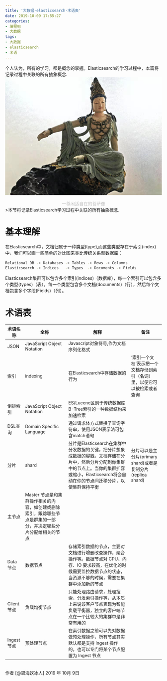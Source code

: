 ```yaml
---
title: '大数据-elasticsearch-术语表'
date: 2019-10-09 17:55:27
categories:
- 编程吧
- 大数据
tags:
- 大数据
- elasticsearch
- 术语
---
```





个人认为，所有的学习，都是概念的掌握。Elasticsearch的学习过程中，本篇将记录过程中关联的所有抽象概念.
![](https://raw.githubusercontent.com/liruixue/muqiaosite/master/images/tech/Tech-bigdata-elasticsearch-glossary-home.jpg)
<center><font color=#c3c3c3>一尊闲适自在的菩萨像</font></center>
<!-- more -->
>本节将记录Elasticsearch学习过程中关联的所有抽象概念.

# 基本理解
在Elasticsearch中，文档归属于一种类型(type),而这些类型存在于索引(index)中，我们可以画一些简单的对比图来类比传统关系型数据库：
```bash
Relational DB -> Databases -> Tables -> Rows -> Columns
Elasticsearch -> Indices   -> Types  -> Documents -> Fields
```
Elasticsearch集群可以包含多个索引(indices)（数据库），每一个索引可以包含多个类型(types)（表），每一个类型包含多个文档(documents)（行），然后每个文档包含多个字段(Fields)（列）。
# 术语表
| 术语名称       | 全称  |  解释 |  备注  |
| --------   | -----  | ----  | ----  |
|JSON| JavaScript Object Notation| Javascript对象符号,作为文档序列化格式 | |
|索引| indexing| 在Elasticsearch中存储数据的行为 | ‘索引一个文档’表示把一个文档存储到索引（名词）里，以便它可以被检索或者查询|
|倒排索引| JavaScript Object Notation|ES/Lucene区别于传统数据库B-Tree索引的一种数据结构来加速检索 | |
|DSL查询| Domain Specific Language|通过请求体方式替换了查询字符串，使用JSON表示法可包含match语句| |
|分片| shard|分片是Elasticsearch在集群中分发数据的关键，把分片想象成数据的容器。文档存储在分片中，然后分片分配到你集群中的节点上。当你的集群扩容或缩小，Elasticsearch将会自动在你的节点间迁移分片，以使集群保持平衡|分片可以是主分片(primary shard)或者是复制分片(replica shard) |
|主节点| Master 节点是和集群操作相关的内容，如创建或删除索引，跟踪哪些节点是群集的一部分，并决定哪些分片分配给相关的节点| |
|Data 节点| 数据节点|存储索引数据的节点，主要对文档进行增删改查操作，聚合操作等。数据节点对 CPU、内存、IO 要求较高，在优化的时候需要监控数据节点的状态，当资源不够的时候，需要在集群中添加新的节点| |
| Client 节点| 负载均衡节点|只能处理路由请求，处理搜索，分发索引操作等，从本质上来说该客户节点表现为智能负载平衡器，独立的客户端节点在一个比较大的集群中是非常有用的| |
| Ingest 节点| 预处理节点|在索引数据之前可以先对数据做预处理操作，所有节点其实默认都是支持 Ingest 操作的，也可以专门将某个节点配置为 Ingest 节点| |


</br>
作者 [@碧海饮冰人]    
2019 年 10月 9日    
  



